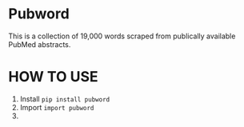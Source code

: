 # Pubword

This is a collection of 19,000 words scraped from publically available PubMed abstracts. 

# HOW TO USE

1. Install
`pip install pubword`
2. Import
`import pubword`
3. 